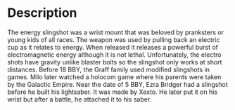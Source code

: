 # Description

The energy slingshot was a wrist mount that was beloved by pranksters or young kids of all races.
The weapon was used by pulling back an electric cup as it relates to energy.
When released it releases a powerful burst of electromagnetic energy although it is not lethal.
Unfortunately, the electro shots have gravity unlike blaster bolts so the slingshot only works at short distances.
Before 18 BBY, the Graff family used modified slingshots in games.
Milo later watched a holocom game where his parents were taken by the Galactic Empire.
Near the date of 5 BBY, Ezra Bridger had a slingshot before he built his lightsaber.
It was made by Xexto.
He later put it on his wrist but after a battle, he attached it to his saber.
